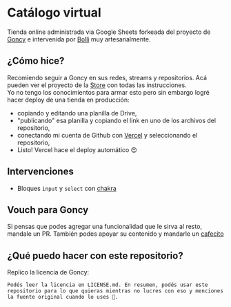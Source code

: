 # Catálogo virtual

Tienda online administrada via Google Sheets forkeada del proyecto de [Goncy](https://github.com/goncy/store) e intervenida por [Bolli](https://bolli.ar) muy artesanalmente.

## ¿Cómo hice?

Recomiendo seguir a Goncy en sus redes, streams y repositorios. Acá pueden ver el proyecto de la [Store](https://github.com/goncy/store) con todas las instrucciones.  
Yo no tengo los conocimientos para armar esto pero sin embargo logré hacer deploy de una tienda en producción:

- copiando y editando una planilla de Drive,
- "publicando" esa planilla y copiando el link en uno de los archivos del repositorio,
- conectando mi cuenta de Github con [Vercel](https://vercel.com) y seleccionando el repositorio,
- Listo! Vercel hace el deploy automático 😍

## Intervenciones

- Bloques `input` y `select` con [chakra](https://chakra-ui.com/)

## Vouch para Goncy

Si pensas que podes agregar una funcionalidad que le sirva al resto, mandale un PR. También podes apoyar su contenido y mandarle un [cafecito](https://cafecito.app/goncy)

## ¿Qué puedo hacer con este repositorio?

Replico la licencia de Goncy:

`Podés leer la licencia en LICENSE.md. En resumen, podés usar este repositorio para lo que quieras mientras no lucres con eso y menciones la fuente original cuando lo uses 🥰.`
